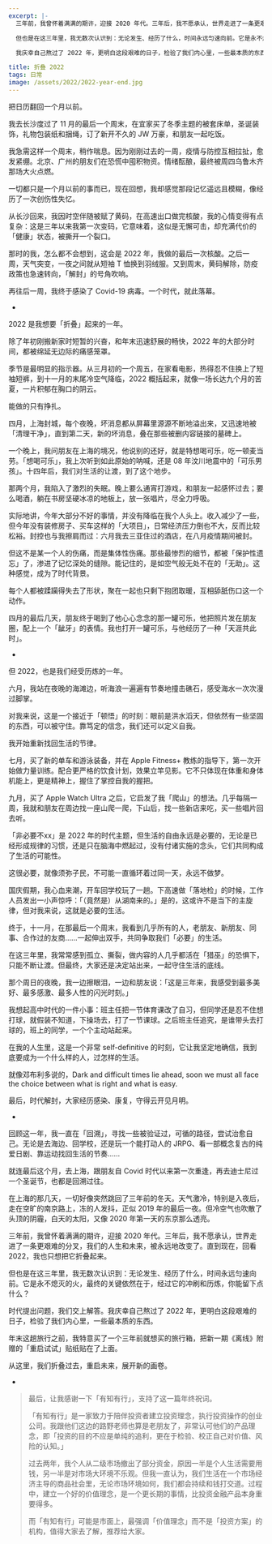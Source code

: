 ```yaml
---
excerpt: |-
  三年前，我曾怀着满满的期许，迎接 2020 年代。三年后，我不愿承认，世界走进了一条更艰难的分叉，我们的人生和未来，被永远地改变了。直到现在，回看 2022，我也只想把它折叠起来。

  但也是在这三年里，我无数次认识到：无论发生、经历了什么，时间永远匀速向前。它是永不熄灭的火，最终的关键依然在于，经过它的冲刷和历炼，你能留下点什么？

  我庆幸自己熬过了 2022 年，更明白这段艰难的日子，检验了我们内心里，一些最本质的东西。

title: 折叠 2022
tags: 日常
image: /assets/2022/2022-year-end.jpg
---
```


把日历翻回一个月以前。

我去长沙度过了 11 月的最后一个周末，在宜家买了冬季主题的被套床单，圣诞装饰，礼物包装纸和捆绳，订了新开不久的 JW 万豪，和朋友一起吃饭。

我急需这样一个周末，稍作喘息。因为刚刚过去的一周，疫情与防控互相拉扯，愈发紧绷。北京、广州的朋友们在恐慌中囤积物资。情绪酝酿，最终被周四乌鲁木齐那场大火点燃。

一切都只是一个月以前的事而已，现在回想，我却感觉那段记忆遥远且模糊，像经历了一次创伤性失忆。

从长沙回来，我因时空伴随被赋了黄码，在高速出口做完核酸，我的心情变得有点复杂：这是三年以来我第一次变码，它意味着，这似是无懈可击，却充满代价的「健康」状态，被撕开一个裂口。

那时的我，怎么都不会想到，这会是 2022 年，我做的最后一次核酸。之后一周，天气突变，一夜之间就从短袖 T 恤换到羽绒服。又到周末，黄码解除，防疫政策也急速转向，「解封」的号角吹响。

再往后一周，我终于感染了 Covid-19 病毒。一个时代，就此落幕。

-

2022 是我想要「折叠」起来的一年。

除了年初刚搬新家时短暂的兴奋，和年末迅速舒展的畅快，2022 年的大部分时间，都被绵延无边际的痛感笼罩。

季节是最明显的指示器。从三月初的一个周五，在家看电影，热得忍不住换上了短袖短裤，到十一月的末尾冷空气降临，2022 概括起来，就像一场长达九个月的苦夏，一片积郁在胸口的阴云。

能做的只有挣扎。

四月，上海封城，每个夜晚，坏消息都从屏幕里源源不断地溢出来，又迅速地被「清理干净」，直到第二天，新的坏消息，叠在那些被删内容链接的墓碑上。

一个晚上，我问朋友在上海的境况，他说别的还好，就是特想喝可乐，吃一顿麦当劳。「想喝可乐」，我上次听到如此原始的呐喊，还是 08 年汶川地震中的「可乐男孩」。十四年后，我们对生活的让渡，到了这个地步。

那两个月，我陷入了激烈的失眠。晚上要么通宵打游戏，和朋友一起感怀过去；要么喝酒，躺在书房坚硬冰凉的地板上，放一张唱片，尽全力呼吸。

实际地讲，今年大部分不好的事情，并没有降临在我个人头上。收入减少了一些，但今年没有装修房子、买车这样的「大项目」，日常经济压力倒也不大，反而比较松裕。封控也与我擦肩而过：六月我去三亚住过的酒店，在八月疫情期间被封。

但这不是某一个人的伤痛，而是集体性伤痛。那些最惨烈的细节，都被「保护性遗忘」了，渗进了记忆深处的缝隙。能记住的，是如空气般无处不在的「无助」。这种感觉，成为了时代背景。

每个人都被蹂躏得失去了形状，聚在一起也只剩下抱团取暖，互相舔舐伤口这一个动作。 

四月的最后几天，朋友终于喝到了他心心念念的那一罐可乐，他把照片发在朋友圈，配上一个「龇牙」的表情。我也打开一罐可乐，与他经历了一种「天涯共此时」。

-

但 2022，也是我们经受历炼的一年。

六月，我站在夜晚的海滩边，听海浪一遍遍有节奏地撞击礁石，感受海水一次次漫过脚掌。

对我来说，这是一个接近于「顿悟」的时刻：眼前是洪水滔天，但依然有一些坚固的东西，可以被守住。靠笃定的信念，我们还可以定义自我。

我开始重新找回生活的节律。

七月，买了新的单车和游泳装备，并在 Apple Fitness+ 教练的指导下，第一次开始做力量训练。配合更严格的饮食计划，效果立竿见影。它不只体现在体重和身体机能上，更是精神上，握住了掌控自我的握把。

九月，买了 Apple Watch Ultra 之后，它启发了我「爬山」的想法。几乎每隔一周，我就和朋友在周边找一座山爬一爬，下山后，找一些新店来吃，买一些唱片回去听。

「非必要不xx」是 2022 年的时代主题，但生活的自由永远是必要的，无论是已经形成规律的习惯，还是只在脑海中燃起过，没有付诸实施的念头，它们共同构成了生活的可能性。

这很必要，就像须弥子民，不可能一直循环着过同一天，永远不做梦。

国庆假期，我心血来潮，开车回学校玩了一趟。下高速做「落地检」的时候，工作人员发出一小声惊呼：「（竟然是）从湖南来的。」是的，这或许不是当下的主旋律，但对我来说，这就是必要的生活。

终于，十一月，在那最后一个周末，我看到几乎所有的人，老朋友、新朋友、同事、合作过的友商……一起伸出双手，共同争取我们「必要」的生活。

在这三年里，我常常感到孤立、撕裂，做内容的人几乎都活在「猎巫」的恐惧下，只能不断让渡。但最终，大家还是决定站出来，一起守住生活的底线。

那个周日的夜晚，我一边擦眼泪，一边和朋友说：「这是三年来，我感受到最多美好、最多感激、最多人性的闪光时刻。」

我想起高中时代的一件小事：班主任把一节体育课改了自习，但同学还是忍不住想打球，就假装不知道，下操场去，打了一节课球。之后班主任追究，是谁带头去打球的，班上的同学，一个个主动站起来。

在我的人生里，这是一个非常 self-definitive 的时刻，它让我坚定地确信，我到底要成为一个什么样的人，过怎样的生活。

就像邓布利多说的，Dark and difficult times lie ahead, soon we must all face the choice between what is right and what is easy.

最后，时代解封，大家经历感染、康复，守得云开见月明。

-

回顾这一年，我一直在「回溯」，寻找一些被验证过，可循的路径，尝试治愈自己。无论是去海边、回学校，还是玩一个能打动人的 JRPG、看一部概念复古的纯爱日剧、靠运动找回生活的节奏……

就连最后这个月，去上海，跟朋友自 Covid 时代以来第一次重逢，再去迪士尼过一个圣诞节，也都是回溯过往。

在上海的那几天，一切好像突然跳回了三年前的冬天。天气激冷，特别是入夜后，走在空旷的南京路上，冻的人发抖，正似 2019 年的最后一夜。但冷空气也吹散了头顶的阴霾，白天的太阳，又像 2020 年第一天的东京那么透亮。

三年前，我曾怀着满满的期许，迎接 2020 年代。三年后，我不愿承认，世界走进了一条更艰难的分叉，我们的人生和未来，被永远地改变了。直到现在，回看 2022，我也只想把它折叠起来。

但也是在这三年里，我无数次认识到：无论发生、经历了什么，时间永远匀速向前。它是永不熄灭的火，最终的关键依然在于，经过它的冲刷和历炼，你能留下点什么？

时代提出问题，我们交上解答。我庆幸自己熬过了 2022 年，更明白这段艰难的日子，检验了我们内心里，一些最本质的东西。

年末这趟旅行之前，我特意买了一个三年前就想买的旅行箱，把新一期《离线》附赠的「重启试试」贴纸贴在了上面。

从这里，我们折叠过去，重启未来，展开新的画卷。

-

> 最后，让我感谢一下「有知有行」，支持了这一篇年终祝词。
>
> 「有知有行」是一家致力于陪伴投资者建立投资理念，执行投资操作的创业公司。我跟他们这边的路野老师也算是老朋友了，非常认可他们的产品理念，即「投资的目的不应是单纯的追利，更在于检验、校正自己对价值、风险的认知。」
>
> 过去两年，我个人从二级市场撤出了部分资金，原因一半是个人生活需要用钱，另一半是对市场大环境不乐观。但我一直认为，我们生活在一个市场经济主导的商品社会里，无论市场环境如何，我们都会持续和钱打交道。过程中，建立一个好的价值理念，是一个更长期的事情，比投资金融产品本身重要得多。
>
> 而「有知有行」可能是市面上，最强调「价值理念」而不是「投资方案」的机构，值得大家去了解，推荐给大家。